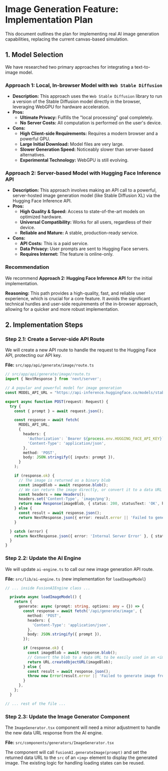 # Image Generation Feature: Implementation Plan

This document outlines the plan for implementing real AI image generation capabilities, replacing the current canvas-based simulation.

## 1. Model Selection

We have researched two primary approaches for integrating a text-to-image model.

### Approach 1: Local, In-browser Model with `Web Stable Diffusion`

-   **Description:** This approach uses the `Web Stable Diffusion` library to run a version of the Stable Diffusion model directly in the browser, leveraging WebGPU for hardware acceleration.
-   **Pros:**
    -   **Ultimate Privacy:** Fulfills the "local processing" goal completely.
    -   **No Server Costs:** All computation is performed on the user's device.
-   **Cons:**
    -   **High Client-side Requirements:** Requires a modern browser and a powerful GPU.
    -   **Large Initial Download:** Model files are very large.
    -   **Slower Generation Speed:** Noticeably slower than server-based alternatives.
    -   **Experimental Technology:** WebGPU is still evolving.

### Approach 2: Server-based Model with Hugging Face Inference API

-   **Description:** This approach involves making an API call to a powerful, server-hosted image generation model (like Stable Diffusion XL) via the Hugging Face Inference API.
-   **Pros:**
    -   **High Quality & Speed:** Access to state-of-the-art models on optimized hardware.
    -   **Universal Compatibility:** Works for all users, regardless of their device.
    -   **Reliable and Mature:** A stable, production-ready service.
-   **Cons:**
    -   **API Costs:** This is a paid service.
    -   **Data Privacy:** User prompts are sent to Hugging Face servers.
    -   **Requires Internet:** The feature is online-only.

### Recommendation

We recommend **Approach 2: Hugging Face Inference API** for the initial implementation.

**Reasoning:** This path provides a high-quality, fast, and reliable user experience, which is crucial for a core feature. It avoids the significant technical hurdles and user-side requirements of the in-browser approach, allowing for a quicker and more robust implementation.

## 2. Implementation Steps

### Step 2.1: Create a Server-side API Route

We will create a new API route to handle the request to the Hugging Face API, protecting our API key.

**File:** `src/app/api/generate/image/route.ts`

```typescript
// src/app/api/generate/image/route.ts
import { NextResponse } from 'next/server';

// A popular and powerful model for image generation
const MODEL_API_URL = "https://api-inference.huggingface.co/models/stabilityai/stable-diffusion-xl-base-1.0";

export async function POST(request: Request) {
  try {
    const { prompt } = await request.json();

    const response = await fetch(
      MODEL_API_URL,
      {
        headers: {
          'Authorization': `Bearer ${process.env.HUGGING_FACE_API_KEY}`,
          'Content-Type': 'application/json',
        },
        method: 'POST',
        body: JSON.stringify({ inputs: prompt }),
      }
    );

    if (response.ok) {
      // The image is returned as a binary blob
      const imageBlob = await response.blob();
      // We can return the image directly, or convert it to a data URL
      const headers = new Headers();
      headers.set('Content-Type', 'image/png');
      return new Response(imageBlob, { status: 200, statusText: 'OK', headers });
    } else {
      const result = await response.json();
      return NextResponse.json({ error: result.error || 'Failed to generate image' }, { status: 500 });
    }

  } catch (error) {
    return NextResponse.json({ error: 'Internal Server Error' }, { status: 500 });
  }
}
```

### Step 2.2: Update the AI Engine

We will update `ai-engine.ts` to call our new image generation API route.

**File:** `src/lib/ai-engine.ts` (new implementation for `loadImageModel`)

```typescript
// ... inside FusionAIEngine class ...

  private async loadImageModel() {
    return {
      generate: async (prompt: string, options: any = {}) => {
        const response = await fetch('/api/generate/image', {
          method: 'POST',
          headers: {
            'Content-Type': 'application/json',
          },
          body: JSON.stringify({ prompt }),
        });

        if (response.ok) {
          const imageBlob = await response.blob();
          // Convert the blob to a data URL to be easily used in an <img> tag
          return URL.createObjectURL(imageBlob);
        } else {
          const result = await response.json();
          throw new Error(result.error || 'Failed to generate image from API');
        }
      },
    };
  }

// ... rest of the file ...
```

### Step 2.3: Update the Image Generator Component

The `ImageGenerator.tsx` component will need a minor adjustment to handle the new data URL response from the AI engine.

**File:** `src/components/generators/ImageGenerator.tsx`

The component will call `fusionAI.generateImage(prompt)` and set the returned data URL to the `src` of an `<img>` element to display the generated image. The existing logic for handling loading states can be reused.